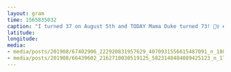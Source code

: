 ```yaml
---
layout: gram
time: 1565835032
caption: "I turned 37 on August 5th and TODAY Mama Duke turned 73! 👯‍♀️ #whataworld"
latitude: 
longitude: 
media:
- media/posts/201908/67402906_222920831957629_4070931556615487091_n_18071668039112214.jpg
- media/posts/201908/66439602_2162710030519125_5823148484089425123_n_17914881706324632.jpg
---
```

